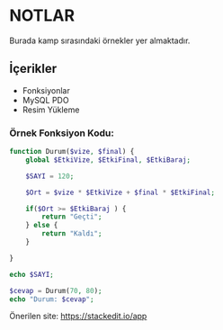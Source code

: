 # NOTLAR

Burada kamp sırasındaki örnekler yer almaktadır.

## İçerikler

- Fonksiyonlar
- MySQL PDO
- Resim Yükleme

### Örnek Fonksiyon Kodu:
```PHP
function Durum($vize, $final) {
	global $EtkiVize, $EtkiFinal, $EtkiBaraj;

	$SAYI = 120;

	$Ort = $vize * $EtkiVize + $final * $EtkiFinal;

	if($Ort >= $EtkiBaraj ) {
		return "Geçti";
	} else {
		return "Kaldı";
	}

}

echo $SAYI;

$cevap = Durum(70, 80);
echo "Durum: $cevap"; 
```


Önerilen site: https://stackedit.io/app


